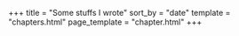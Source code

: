 +++
title = "Some stuffs I wrote"
sort_by = "date"
template = "chapters.html"
page_template = "chapter.html"
+++
